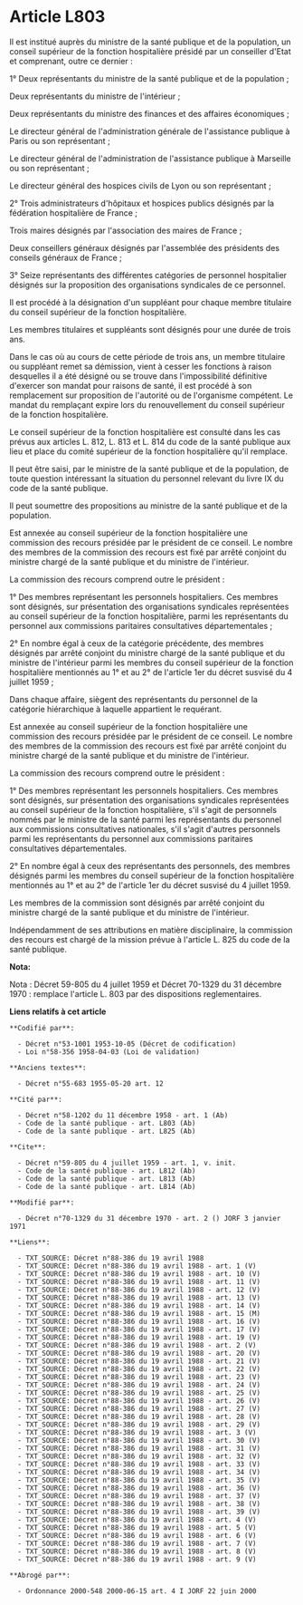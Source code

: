 # Article L803

Il est institué auprès du ministre de la santé publique et de la population, un conseil supérieur de la fonction hospitalière
présidé par un conseiller d'Etat et comprenant, outre ce dernier :

1° Deux représentants du ministre de la santé publique et de la population ;

Deux représentants du ministre de l'intérieur ;

Deux représentants du ministre des finances et des affaires économiques ;

Le directeur général de l'administration générale de l'assistance publique à Paris ou son représentant ;

Le directeur général de l'administration de l'assistance publique à Marseille ou son représentant ;

Le directeur général des hospices civils de Lyon ou son représentant ;

2° Trois administrateurs d'hôpitaux et hospices publics désignés par la fédération hospitalière de France ;

Trois maires désignés par l'association des maires de France ;

Deux conseillers généraux désignés par l'assemblée des présidents des conseils généraux de France ;

3° Seize représentants des différentes catégories de personnel hospitalier désignés sur la proposition des organisations
syndicales de ce personnel.

Il est procédé à la désignation d'un suppléant pour chaque membre titulaire du conseil supérieur de la fonction hospitalière.

Les membres titulaires et suppléants sont désignés pour une durée de trois ans.

Dans le cas où au cours de cette période de trois ans, un membre titulaire ou suppléant remet sa démission, vient à cesser
les fonctions à raison desquelles il a été désigné ou se trouve dans l'impossibilité définitive d'exercer son mandat pour
raisons de santé, il est procédé à son remplacement sur proposition de l'autorité ou de l'organisme compétent. Le mandat du
remplaçant expire lors du renouvellement du conseil supérieur de la fonction hospitalière.

Le conseil supérieur de la fonction hospitalière est consulté dans les cas prévus aux articles L. 812, L. 813 et L. 814 du
code de la santé publique aux lieu et place du comité supérieur de la fonction hospitalière qu'il remplace.

Il peut être saisi, par le ministre de la santé publique et de la population, de toute question intéressant la situation du
personnel relevant du livre IX du code de la santé publique.

Il peut soumettre des propositions au ministre de la santé publique et de la population.

Est annexée au conseil supérieur de la fonction hospitalière une commission des recours présidée par le président de ce
conseil. Le nombre des membres de la commission des recours est fixé par arrêté conjoint du ministre chargé de la santé
publique et du ministre de l'intérieur.

La commission des recours comprend outre le président :

1° Des membres représentant les personnels hospitaliers. Ces membres sont désignés, sur présentation des organisations
syndicales représentées au conseil supérieur de la fonction hospitalière, parmi les représentants du personnel aux
commissions paritaires consultatives départementales ;

2° En nombre égal à ceux de la catégorie précédente, des membres désignés par arrêté conjoint du ministre chargé de la santé
publique et du ministre de l'intérieur parmi les membres du conseil supérieur de la fonction hospitalière mentionnés au 1° et
au 2° de l'article 1er du décret susvisé du 4 juillet 1959 ;

Dans chaque affaire, siègent des représentants du personnel de la catégorie hiérarchique à laquelle appartient le requérant.

Est annexée au conseil supérieur de la fonction hospitalière une commission des recours présidée par le président de ce
conseil. Le nombre des membres de la commission des recours est fixé par arrêté conjoint du ministre chargé de la santé
publique et du ministre de l'intérieur.

La commission des recours comprend outre le président :

1° Des membres représentant les personnels hospitaliers. Ces membres sont désignés, sur présentation des organisations
syndicales représentées au conseil supérieur de la fonction hospitalière, s'il s'agit de personnels nommés par le ministre de
la santé parmi les représentants du personnel aux commissions consultatives nationales, s'il s'agit d'autres personnels parmi
les représentants du personnel aux commissions paritaires consultatives départementales.

2° En nombre égal à ceux des représentants des personnels, des membres désignés parmi les membres du conseil supérieur de la
fonction hospitalière mentionnés au 1° et au 2° de l'article 1er du décret susvisé du 4 juillet 1959.

Les membres de la commission sont désignés par arrêté conjoint du ministre chargé de la santé publique et du ministre de
l'intérieur.

Indépendamment de ses attributions en matière disciplinaire, la commission des recours est chargé de la mission prévue à
l'article L. 825 du code de la santé publique.

**Nota:**

Nota : Décret 59-805 du 4 juillet 1959 et Décret 70-1329 du 31 décembre 1970 : remplace l'article L. 803 par des dispositions
reglementaires.

**Liens relatifs à cet article**

	**Codifié par**:

	  - Décret n°53-1001 1953-10-05 (Décret de codification)
	  - Loi n°58-356 1958-04-03 (Loi de validation)

	**Anciens textes**:

	  - Décret n°55-683 1955-05-20 art. 12

	**Cité par**:

	  - Décret n°58-1202 du 11 décembre 1958 - art. 1 (Ab)
	  - Code de la santé publique - art. L803 (Ab)
	  - Code de la santé publique - art. L825 (Ab)

	**Cite**:

	  - Décret n°59-805 du 4 juillet 1959 - art. 1, v. init.
	  - Code de la santé publique - art. L812 (Ab)
	  - Code de la santé publique - art. L813 (Ab)
	  - Code de la santé publique - art. L814 (Ab)

	**Modifié par**:

	  - Décret n°70-1329 du 31 décembre 1970 - art. 2 () JORF 3 janvier 1971

	**Liens**:

	  - TXT_SOURCE: Décret n°88-386 du 19 avril 1988
	  - TXT_SOURCE: Décret n°88-386 du 19 avril 1988 - art. 1 (V)
	  - TXT_SOURCE: Décret n°88-386 du 19 avril 1988 - art. 10 (V)
	  - TXT_SOURCE: Décret n°88-386 du 19 avril 1988 - art. 11 (V)
	  - TXT_SOURCE: Décret n°88-386 du 19 avril 1988 - art. 12 (V)
	  - TXT_SOURCE: Décret n°88-386 du 19 avril 1988 - art. 13 (V)
	  - TXT_SOURCE: Décret n°88-386 du 19 avril 1988 - art. 14 (V)
	  - TXT_SOURCE: Décret n°88-386 du 19 avril 1988 - art. 15 (M)
	  - TXT_SOURCE: Décret n°88-386 du 19 avril 1988 - art. 16 (V)
	  - TXT_SOURCE: Décret n°88-386 du 19 avril 1988 - art. 17 (V)
	  - TXT_SOURCE: Décret n°88-386 du 19 avril 1988 - art. 19 (V)
	  - TXT_SOURCE: Décret n°88-386 du 19 avril 1988 - art. 2 (V)
	  - TXT_SOURCE: Décret n°88-386 du 19 avril 1988 - art. 20 (V)
	  - TXT_SOURCE: Décret n°88-386 du 19 avril 1988 - art. 21 (V)
	  - TXT_SOURCE: Décret n°88-386 du 19 avril 1988 - art. 22 (V)
	  - TXT_SOURCE: Décret n°88-386 du 19 avril 1988 - art. 23 (V)
	  - TXT_SOURCE: Décret n°88-386 du 19 avril 1988 - art. 24 (V)
	  - TXT_SOURCE: Décret n°88-386 du 19 avril 1988 - art. 25 (V)
	  - TXT_SOURCE: Décret n°88-386 du 19 avril 1988 - art. 26 (V)
	  - TXT_SOURCE: Décret n°88-386 du 19 avril 1988 - art. 27 (V)
	  - TXT_SOURCE: Décret n°88-386 du 19 avril 1988 - art. 28 (V)
	  - TXT_SOURCE: Décret n°88-386 du 19 avril 1988 - art. 29 (V)
	  - TXT_SOURCE: Décret n°88-386 du 19 avril 1988 - art. 3 (V)
	  - TXT_SOURCE: Décret n°88-386 du 19 avril 1988 - art. 30 (V)
	  - TXT_SOURCE: Décret n°88-386 du 19 avril 1988 - art. 31 (V)
	  - TXT_SOURCE: Décret n°88-386 du 19 avril 1988 - art. 32 (V)
	  - TXT_SOURCE: Décret n°88-386 du 19 avril 1988 - art. 33 (V)
	  - TXT_SOURCE: Décret n°88-386 du 19 avril 1988 - art. 34 (V)
	  - TXT_SOURCE: Décret n°88-386 du 19 avril 1988 - art. 35 (V)
	  - TXT_SOURCE: Décret n°88-386 du 19 avril 1988 - art. 36 (V)
	  - TXT_SOURCE: Décret n°88-386 du 19 avril 1988 - art. 37 (V)
	  - TXT_SOURCE: Décret n°88-386 du 19 avril 1988 - art. 38 (V)
	  - TXT_SOURCE: Décret n°88-386 du 19 avril 1988 - art. 39 (V)
	  - TXT_SOURCE: Décret n°88-386 du 19 avril 1988 - art. 4 (V)
	  - TXT_SOURCE: Décret n°88-386 du 19 avril 1988 - art. 5 (V)
	  - TXT_SOURCE: Décret n°88-386 du 19 avril 1988 - art. 6 (V)
	  - TXT_SOURCE: Décret n°88-386 du 19 avril 1988 - art. 7 (V)
	  - TXT_SOURCE: Décret n°88-386 du 19 avril 1988 - art. 8 (V)
	  - TXT_SOURCE: Décret n°88-386 du 19 avril 1988 - art. 9 (V)

	**Abrogé par**:

	  - Ordonnance 2000-548 2000-06-15 art. 4 I JORF 22 juin 2000
